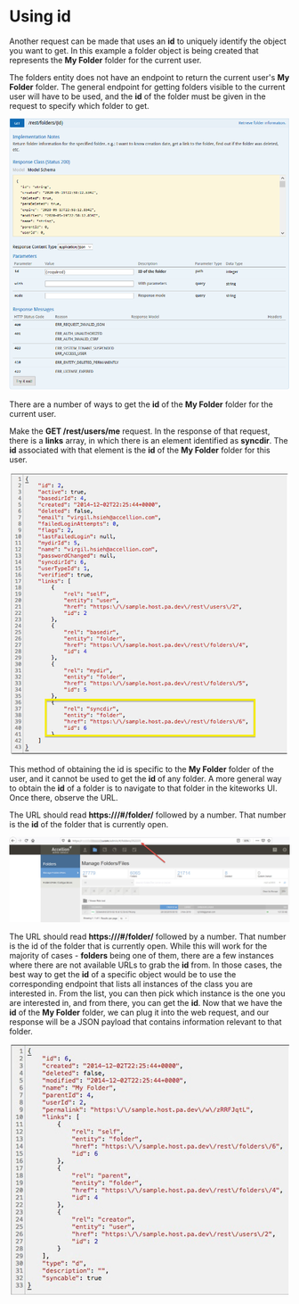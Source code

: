 # Using id

Another request can be made that uses an **id** to uniquely identify the object you want to get. In this example a folder object is being created that represents the **My Folder** folder for the current user.

The folders entity does not have an endpoint to return the current user's **My Folder** folder. The general endpoint for getting folders visible to the current user will have to be used, and the **id** of the folder must be given in the request to specify which folder to get.  

![](../images/get_rest_folder_id.png)

There are a number of ways to get the **id** of the **My Folder** folder for the current user.

Make the **GET /rest/users/me** request. In the response of that request, there is a **links** array, in which there is an element identified as **syncdir**. The **id** associated with that element is the **id** of the **My Folder** folder for this user.

![](../images/syncdir.jpg)

This method of obtaining the id is specific to the **My Folder** folder of the user, and it cannot be used to get the **id** of any folder. A more general way to obtain the **id** of a folder is to navigate to that folder in the kiteworks UI. Once there, observe the URL.  

The URL should read **https://<hostname>/#/folder/** followed by a number. That number is the **id** of the folder that is currently open.

![](../images/folderid.jpg)

The URL should read **https://<hostname>/#/folder/** followed by a number. That number is the id of the folder that is currently open.
While this will work for the majority of cases - **folders** being one of them, there are a few instances where there are not available URLs to grab the **id** from.  In those cases, the best way to get the **id** of a specific object would be to use the corresponding endpoint that lists all instances of the class you are interested in. From the list, you can then pick which instance is the one you are interested in, and from there, you can get the **id**.
Now that we have the **id** of the **My Folder** folder, we can plug it into the web request, and our response will be a JSON payload that contains information relevant to that folder.
  
  ![](../images/folderinfo.jpg)
